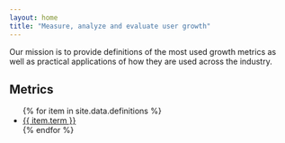 ```yaml
---
layout: home
title: "Measure, analyze and evaluate user growth"
---
```

Our mission is to provide definitions of the most used growth metrics as well as practical applications of how they are used across the industry.

## Metrics
<ul>
 {% for item in site.data.definitions %}
    <li><a href="definition/{{ item.url }}/" alt="{{ item.term }}">{{ item.term }}</a></li>
 {% endfor %}
</ul>
